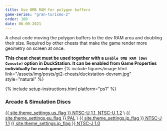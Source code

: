 ```yaml
---
title: Use 8MB RAM for polygon buffers
game-series: "gran-turismo-2"
order: 100
date: 06-09-2021
---
```


A cheat code moving the polygon buffers to the dev RAM area and doubling their size.
Required by other cheats that make the game render more geometry on screen at once.

**This cheat cheat must be used together with a `Enable 8MB RAM (Dev Console)` option in DuckStation. It can be enabled from Game Properties individually for each game:**
{% include figures/image.html link="/assets/img/posts/gt2-cheats/duckstation-devram.jpg" style="natural" %}

{% include setup-instructions.html platform="ps1" %}

### Arcade & Simulation Discs
<a href="https://github.com/CookiePLMonster/Console-Cheat-Codes/blob/master/PS1/Gran%20Turismo%202/8MB%20RAM/NTSC-U%201.1%2C%20NTSC-U%201.2.cht" class="button" role="button" target="_blank">{{ site.theme_settings.us_flag }} NTSC-U 1.1, NTSC-U 1.2</a> \\
<a href="https://github.com/CookiePLMonster/Console-Cheat-Codes/blob/master/PS1/Gran%20Turismo%202/8MB%20RAM/PAL.cht" class="button" role="button" target="_blank">{{ site.theme_settings.eu_flag }} PAL</a> \\
<a href="https://github.com/CookiePLMonster/Console-Cheat-Codes/blob/master/PS1/Gran%20Turismo%202/8MB%20RAM/NTSC-J%201.1.cht" class="button" role="button" target="_blank">{{ site.theme_settings.jp_flag }} NTSC-J 1.1</a>
<a href="https://github.com/CookiePLMonster/Console-Cheat-Codes/blob/master/PS1/Gran%20Turismo%202/8MB%20RAM/NTSC-J%201.0.cht" class="button" role="button" target="_blank">{{ site.theme_settings.jp_flag }} NTSC-J 1.0</a>
